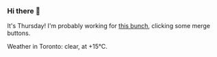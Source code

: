 ### Hi there :wave:

It's Thursday! I'm probably working for [this bunch](https://github.com/kohofinancial), clicking some merge buttons.

Weather in Toronto: clear, at +15°C.
